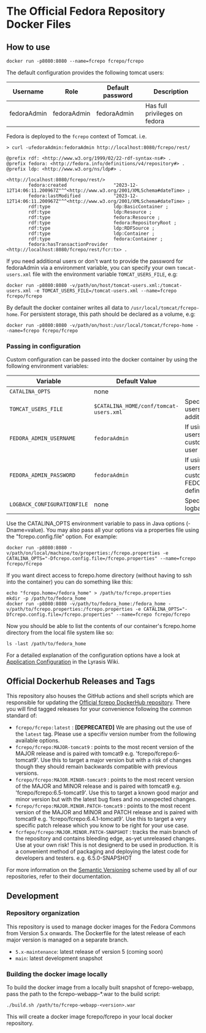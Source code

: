 # The Official Fedora Repository Docker Files

## How to use

```
docker run -p8080:8080 --name=fcrepo fcrepo/fcrepo
```

The default configuration provides the following tomcat users:

Username | Role          | Default password | Description
-------- | ------------- | ---------------- | -----------
fedoraAdmin | fedoraAdmin | fedoraAdmin     | Has full privileges on fedora

Fedora is deployed to the `fcrepo` context of Tomcat.
i.e.
```
> curl -ufedoraAdmin:fedoraAdmin http://localhost:8080/fcrepo/rest/

@prefix rdf: <http://www.w3.org/1999/02/22-rdf-syntax-ns#> .
@prefix fedora: <http://fedora.info/definitions/v4/repository#> .
@prefix ldp: <http://www.w3.org/ns/ldp#> .

<http://localhost:8080/fcrepo/rest/>
        fedora:created                 "2023-12-12T14:06:11.200967Z"^^<http://www.w3.org/2001/XMLSchema#dateTime> ;
        fedora:lastModified            "2023-12-12T14:06:11.200967Z"^^<http://www.w3.org/2001/XMLSchema#dateTime> ;
        rdf:type                       ldp:BasicContainer ;
        rdf:type                       ldp:Resource ;
        rdf:type                       fedora:Resource ;
        rdf:type                       fedora:RepositoryRoot ;
        rdf:type                       ldp:RDFSource ;
        rdf:type                       ldp:Container ;
        rdf:type                       fedora:Container ;
        fedora:hasTransactionProvider  <http://localhost:8080/fcrepo/rest/fcr:tx> .
```

If you need additional users or don't want to provide the password for fedoraAdmin via a environment variable, you can specify your own `tomcat-users.xml` file with the environment variable `TOMCAT_USERS_FILE`, e.g:

```
docker run -p8080:8080 -v/path/on/host/tomcat-users.xml:/tomcat-users.xml -e TOMCAT_USERS_FILE=/tomcat-users.xml --name=fcrepo fcrepo/fcrepo
```

By default the docker container writes all data to `/usr/local/tomcat/fcrepo-home`. For persistent storage, this path should be declared as a volume, e.g:

```
docker run -p8080:8080 -v/path/on/host:/usr/local/tomcat/fcrepo-home --name=fcrepo fcrepo/fcrepo
```

### Passing in configuration

Custom configuration can be passed into the docker container by using the following environment variables:

Variable | Default Value | Description
-------- | ------------- | -----------
`CATALINA_OPTS` | none |
`TOMCAT_USERS_FILE` | `$CATALINA_HOME/conf/tomcat-users.xml` | Specify a custom tomcat-users.xml file with e.g. additional users
`FEDORA_ADMIN_USERNAME` | `fedoraAdmin` | If using the default tomcat-users.xml file: specify a custom username for the user `fedoraAdmin`
`FEDORA_ADMIN_PASSWORD` | `fedoraAdmin` | If using the default tomcat-users.xml file: specify a custom password  for the FEDORA_ADMIN_USERNAME defined above
`LOGBACK_CONFIGURATIONFILE` | none | Specify a custom logback.configurationFile

Use the CATALINA_OPTS environment variable to pass in Java options (-Dname=value). You may also pass all your options via a properties file
using the "fcrepo.config.file" option.  For example: 
```
docker run -p8080:8080 -v/path/on/local/machine/to/properties:/fcrepo.properties -e CATALINA_OPTS="-Dfcrepo.config.file=/fcrepo.properties" --name=fcrepo fcrepo/fcrepo
```

If you want direct access to fcrepo.home directory (without having to ssh into the container) you can do something like this:

```
echo "fcrepo.home=/fedora_home" > /path/to/fcrepo.properties
mkdir -p /path/to/fedora_home
docker run -p8080:8080 -v/path/to/fedora_home:/fedora_home -v/path/to/fcrepo.properties:/fcrepo.properties -e CATALINA_OPTS="-Dfcrepo.config.file=/fcrepo.properties" --name=fcrepo fcrepo/fcrepo
```

Now you should be able to list the contents of our container's fcrepo.home directory from the local file system like so:
```
ls -last /path/to/fedora_home
```


For a detailed explanation of the configuration options have a look at [Application Configuration](https://wiki.lyrasis.org/display/FEDORA6x/Application+Configuration) in the Lyrasis Wiki.

## Official Dockerhub Releases and Tags

This repository also houses the GitHub actions and shell scripts which are responsible for updating the [Official fcrepo DockerHub repository](https://hub.docker.com/r/fcrepo/fcrepo/tags). There you will find tagged releases for your convenience following the common standard of:

- `fcrepo/fcrepo:latest` : **[DEPRECATED]**  We are phasing out the use of the `latest` tag. Please use a specifiv version number from the following available options. 
- `fcrepo/fcrepo:MAJOR-tomcat9` : points to the most recent version of the MAJOR release and is paired with tomcat9 e.g. 'fcrepo/fcrepo:6-tomcat9'. Use this to target a major version but with a risk of changes though they should remain backwards compatible with previous versions.
- `fcrepo/fcrepo:MAJOR.MINOR-tomcat9` : points to the most recent version of the MAJOR and MINOR release and is paired with tomcat9 e.g. 'fcrepo/fcrepo:6.5-tomcat9'. Use this to target a known good marjor and minor version but with the latest bug fixes and no unexpected changes. 
- `fcrepo/fcrepo:MAJOR.MINOR.PATCH-tomcat9` : points to the most recent version of the MAJOR and MINOR and PATCH release and is paired with tomcat9 e.g. 'fcrepo/fcrepo:6.4.1-tomcat9'. Use this to target a very specific patch release which you know to be right for your use case. 
- `fcrfepo/fcrepo:MAJOR.MINOR.PATCH-SNAPSHOT` : tracks the main branch of the repository and contains bleeding edge, as-yet unreleased changes. Use at your own risk! This is not designerd to be used in production. It is a convenient method of packaging and deploying the latest code for developers and testers.  e.g. 6.5.0-SNAPSHOT

For more information on the [Semantic Versioning](https://semver.org) scheme used by all of our repositories, refer to their documentation. 



## Development

### Repository organization

This repository is used to manage docker images for the Fedora Commons from Version 5.x onwards. The Dockerfile for the latest release of each major version is managed on a separate branch.

- `5.x-maintenance`: latest release of version 5 (coming soon)
- `main`: latest development snapshot

 ### Building the docker image locally

To build the docker image from a locally built snapshot of fcrepo-webapp, pass the path to the fcrepo-webapp-*.war to the build script:

```
./build.sh /path/to/fcrepo-webapp-<version>.war
```

This will create a docker image fcrepo/fcrepo in your local docker repository.
